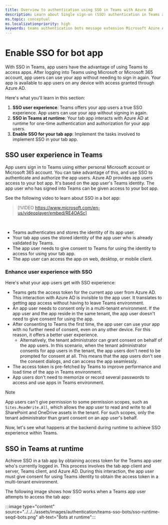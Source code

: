 ```yaml
---
title: Overview to authentication using SSO in Teams with Azure AD
description: Learn about Single sign-on (SSO) authentication in Teams and how to enable it in bots and message extension.
ms.topic: conceptual
ms.localizationpriority: high
keywords: teams authentication bots message extension Microsoft Azure Active Directory (Azure AD) SSO access token app manifest 
---
```

# Enable SSO for bot app

<!--Single sign-on (SSO) allows a user to access an application or a web service after signing-in only once. The app users never have to go through authentication again.-->

With SSO in Teams, app users have the advantage of using Teams to access apps. After logging into Teams using Microsoft or Microsoft 365 account, app users can use your app without needing to sign in again. Your app is available to app users on any device with access granted through Azure AD.

Here's what you'll learn in this section:

1. **SSO user experience**: Teams offers your app users a true SSO experience. App users can use your app without signing in again.
2. **SSO in Teams at runtime**: Your tab app interacts with Azure AD at runtime for one-time authentication and authorization for your app users.
3. **Enable SSO for your tab app**: Implement the tasks involved to implement SSO in your tab app.

## SSO user experience in Teams

App users sign in to Teams using either personal Microsoft account or Microsoft 365 account. You can take advantage of this, and use SSO to authenticate and authorize the app users. Azure AD provides app users access to your bot app. It's based on the app user's Teams identity. The app user who has signed into Teams can be given access to your bot app.

See the following video to learn about SSO in a bot app:
<br>
> [!VIDEO https://www.microsoft.com/en-us/videoplayer/embed/RE4OASc]
<br>

- Teams authenticates and stores the identity of its app user.
- Your tab app uses the stored identity of the app user who is already validated by Teams.
- The app user needs to give consent to Teams for using the identity to access for using your tab app.
- The app user can access the app on web, desktop, or mobile client.

### Enhance user experience with SSO

Here's what your app users get with SSO experience:

- Teams gets the access token for the current app user from Azure AD. This interaction with Azure AD is invisible to the app user. It translates to getting app access without having to leave Teams environment.
- An app user needs to consent only in a multi-tenant environment. If the app user and the app reside in the same tenant, the app user doesn't need to give consent for using the app.
- After consenting to Teams the first time, the app user can use your app with no further need of consent, even on any other device. For this reason, it offers a better user experience.
  - Alternatively, the tenant administrator can grant consent on behalf of the app users. In this scenario, when the tenant administrator consents for app users in the tenant, the app users don't need to be prompted for consent at all. This means that the app users don't see the consent dialogs, and can access the app seamlessly.
- The access token is pre-fetched by Teams to improve performance and load time of the app in Teams environment.
- App users don't need to memorize or record several passwords to access and use apps in Teams environment.

> [!NOTE]
> App users can't give permission to some permission scopes, such as `Sites.ReadWrite.All`, which allows the app user to read and write to all SharePoint and OneDrive assets in the tenant. For such scopes, only the tenant administrator than grant consent on an app user's behalf.

Now, let's see what happens at the backend during runtime to achieve SSO experience within Teams.

## SSO in Teams at runtime

Achieve SSO in a tab app by obtaining access token for the Teams app user who's currently logged in. This process involves the tab app client and server, Teams client, and Azure AD. During this interaction, the app user must give consent for using Teams identity to obtain the access token in a multi-tenant environment.

The following image shows how SSO works when a Teams app user attempts to access the tab app:

:::image type="content" source="../../../assets/images/authentication/teams-sso-bots/sso-runtime-seqd-bots.png" alt-text="Bots at runtime":::

